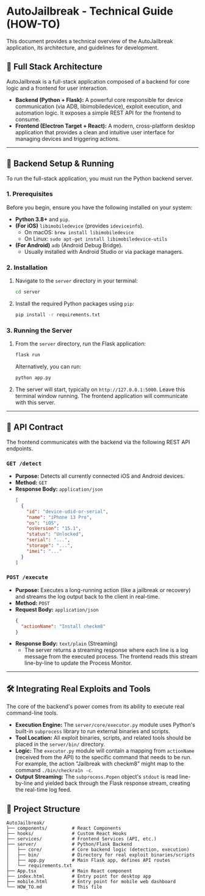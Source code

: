 # AutoJailbreak - Technical Guide (HOW-TO)

This document provides a technical overview of the AutoJailbreak application, its architecture, and guidelines for development.

## 🚀 Full Stack Architecture

AutoJailbreak is a full-stack application composed of a backend for core logic and a frontend for user interaction.

-   **Backend (Python + Flask):** A powerful core responsible for device communication (via ADB, libimobiledevice), exploit execution, and automation logic. It exposes a simple REST API for the frontend to consume.
-   **Frontend (Electron Target + React):** A modern, cross-platform desktop application that provides a clean and intuitive user interface for managing devices and triggering actions.

---

## 🏁 Backend Setup & Running

To run the full-stack application, you must run the Python backend server.

### 1. Prerequisites

Before you begin, ensure you have the following installed on your system:
-   **Python 3.8+** and `pip`.
-   **(For iOS)** `libimobiledevice` (provides `ideviceinfo`).
    -   On macOS: `brew install libimobiledevice`
    -   On Linux: `sudo apt-get install libimobiledevice-utils`
-   **(For Android)** `adb` (Android Debug Bridge).
    -   Usually installed with Android Studio or via package managers.

### 2. Installation

1.  Navigate to the `server` directory in your terminal:
    ```bash
    cd server
    ```
2.  Install the required Python packages using `pip`:
    ```bash
    pip install -r requirements.txt
    ```

### 3. Running the Server

1.  From the `server` directory, run the Flask application:
    ```bash
    flask run
    ```
    Alternatively, you can run:
    ```bash
    python app.py
    ```
2.  The server will start, typically on `http://127.0.0.1:5000`. Leave this terminal window running. The frontend application will communicate with this server.

---

## 🔌 API Contract

The frontend communicates with the backend via the following REST API endpoints.

### `GET /detect`

-   **Purpose:** Detects all currently connected iOS and Android devices.
-   **Method:** `GET`
-   **Response Body:** `application/json`
    ```json
    [
      {
        "id": "device-udid-or-serial",
        "name": "iPhone 13 Pro",
        "os": "iOS",
        "osVersion": "15.1",
        "status": "Unlocked",
        "serial": "...",
        "storage": "...",
        "imei": "..."
      }
    ]
    ```

### `POST /execute`

-   **Purpose:** Executes a long-running action (like a jailbreak or recovery) and streams the log output back to the client in real-time.
-   **Method:** `POST`
-   **Request Body:** `application/json`
    ```json
    {
      "actionName": "Install checkm8"
    }
    ```
-   **Response Body:** `text/plain` (Streaming)
    -   The server returns a streaming response where each line is a log message from the executed process. The frontend reads this stream line-by-line to update the Process Monitor.

---

## 🛠️ Integrating Real Exploits and Tools

The core of the backend's power comes from its ability to execute real command-line tools.

-   **Execution Engine:** The `server/core/executor.py` module uses Python's built-in `subprocess` library to run external binaries and scripts.
-   **Tool Location:** All exploit binaries, scripts, and related tools should be placed in the `server/bin/` directory.
-   **Logic:** The `executor.py` module will contain a mapping from `actionName` (received from the API) to the specific command that needs to be run. For example, the action "Jailbreak with checkm8" might map to the command `./bin/checkra1n -c`.
-   **Output Streaming:** The `subprocess.Popen` object's `stdout` is read line-by-line and yielded back through the Flask response stream, creating the real-time log feed.

## 📂 Project Structure

```
AutoJailbreak/
├── components/         # React Components
├── hooks/              # Custom React Hooks
├── services/           # Frontend Services (API, etc.)
├── server/             # Python/Flask Backend
│   ├── core/           # Core backend logic (detection, execution)
│   ├── bin/            # Directory for real exploit binaries/scripts
│   ├── app.py          # Main Flask app, defines API routes
│   └── requirements.txt
├── App.tsx             # Main React component
├── index.html          # Entry point for desktop app
├── mobile.html         # Entry point for mobile web dashboard
└── HOW_TO.md           # This file
```
